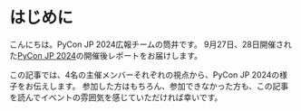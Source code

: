 # はじめに
こんにちは。PyCon JP 2024広報チームの筒井です。
9月27日、28日開催された[PyCon JP 2024](https://2024.pycon.jp/)の開催後レポートをお届けします。

この記事では、4名の主催メンバーそれぞれの視点から、PyCon JP 2024の様子をお伝えします。
参加した方はもちろん、参加できなかった方も、この記事を読んでイベントの雰囲気を感じていただければ幸いです。

